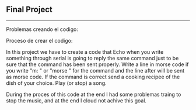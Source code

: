 ## Final Project
---

Problemas creando el codigo: 

Proceso de crear el codigo:



In this project we have to create a code that Echo when you write something through serial is going to reply the same command just to be sure that the command has been sent properly. Write a line in morse code if you write "m: " or "morse " for the command and the line after will be sent as morse code. If the command is correct send a cooking recipee of the dish of your choice. Play (or stop) a song.

During the proces of this code at the end I had some problemas traing to stop the music, and at the end I cloud not achive this goal.
